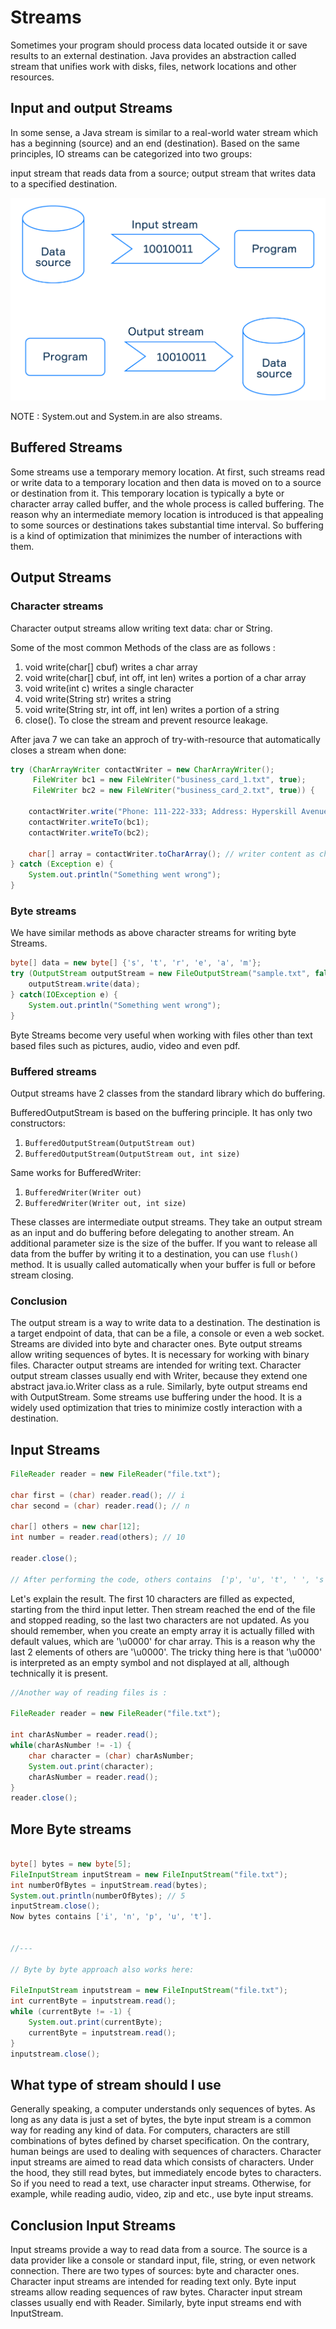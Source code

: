 # Streams

Sometimes your program should process data located outside it or save results to an external destination. Java provides an abstraction called stream that unifies work with disks, files, network locations and other resources.

## Input and output Streams

In some sense, a Java stream is similar to a real-world water stream which has a beginning (source) and an end (destination). Based on the same principles, IO streams can be categorized into two groups:

input stream that reads data from a source;
output stream that writes data to a specified destination.

![InputAndOutputStreamDiagram](./NotesImages/io-streams.png)

NOTE : System.out and System.in are also streams.

## Buffered Streams

Some streams use a temporary memory location. At first, such streams read or write data to a temporary location and then data is moved on to a source or destination from it. This temporary location is typically a byte or character array called buffer, and the whole process is called buffering. The reason why an intermediate memory location is introduced is that appealing to some sources or destinations takes substantial time interval. So buffering is a kind of optimization that minimizes the number of interactions with them.

## Output Streams

### Character streams

Character output streams allow writing text data: char or String.

Some of the most common Methods of the class are as follows :

1. void write(char[] cbuf) writes a char array
2. void write(char[] cbuf, int off, int len) writes a portion of a char array
3. void write(int c) writes a single character
4. void write(String str) writes a string
5. void write(String str, int off, int len) writes a portion of a string
6. close(). To close the stream and prevent resource leakage.

After java 7 we can take an approch of try-with-resource that automatically closes a stream when done:

```java
try (CharArrayWriter contactWriter = new CharArrayWriter();
     FileWriter bc1 = new FileWriter("business_card_1.txt", true);
     FileWriter bc2 = new FileWriter("business_card_2.txt", true)) {

    contactWriter.write("Phone: 111-222-333; Address: Hyperskill Avenue, 7");
    contactWriter.writeTo(bc1);
    contactWriter.writeTo(bc2);

    char[] array = contactWriter.toCharArray(); // writer content as char[]
} catch (Exception e) {
    System.out.println("Something went wrong");
}
```

### Byte streams

We have similar methods as above character streams for writing byte Streams.

```java
byte[] data = new byte[] {'s', 't', 'r', 'e', 'a', 'm'};
try (OutputStream outputStream = new FileOutputStream("sample.txt", false)) {
    outputStream.write(data);
} catch(IOException e) {
    System.out.println("Something went wrong");
}
```

Byte Streams become very useful when working with files other than text based files such as pictures, audio, video and even pdf.

### Buffered streams

Output streams have 2 classes from the standard library which do buffering.

BufferedOutputStream is based on the buffering principle. It has only two constructors:

1. `BufferedOutputStream(OutputStream out)`
2. `BufferedOutputStream(OutputStream out, int size)`

Same works for BufferedWriter:

1. `BufferedWriter(Writer out)`
2. `BufferedWriter(Writer out, int size)`

These classes are intermediate output streams. They take an output stream as an input and do buffering before delegating to another stream. An additional parameter size is the size of the buffer. If you want to release all data from the buffer by writing it to a destination, you can use `flush()` method. It is usually called automatically when your buffer is full or before stream closing.

### Conclusion

The output stream is a way to write data to a destination. The destination is a target endpoint of data, that can be a file, a console or even a web socket. Streams are divided into byte and character ones. Byte output streams allow writing sequences of bytes. It is necessary for working with binary files. Character output streams are intended for writing text. Character output stream classes usually end with Writer, because they extend one abstract java.io.Writer class as a rule. Similarly, byte output streams end with OutputStream. Some streams use buffering under the hood. It is a widely used optimization that tries to minimize costly interaction with a destination.

## Input Streams

```java
FileReader reader = new FileReader("file.txt");

char first = (char) reader.read(); // i
char second = (char) reader.read(); // n

char[] others = new char[12];
int number = reader.read(others); // 10

reader.close();

// After performing the code, others contains  ['p', 'u', 't', ' ', 's', 't', 'r', 'e', 'a', 'm', '\u0000', '\u0000'].
```

Let's explain the result. The first 10 characters are filled as expected, starting from the third input letter. Then stream reached the end of the file and stopped reading, so the last two characters are not updated. As you should remember, when you create an empty array it is actually filled with default values, which are '\u0000' for char array. This is a reason why the last 2 elements of others are '\u0000'. The tricky thing here is that '\u0000' is interpreted as an empty symbol and not displayed at all, although technically it is present.

```java
//Another way of reading files is :

FileReader reader = new FileReader("file.txt");

int charAsNumber = reader.read();
while(charAsNumber != -1) {
    char character = (char) charAsNumber;
    System.out.print(character);
    charAsNumber = reader.read();
}
reader.close();

```

## More Byte streams

```java

byte[] bytes = new byte[5];
FileInputStream inputStream = new FileInputStream("file.txt");
int numberOfBytes = inputStream.read(bytes);
System.out.println(numberOfBytes); // 5
inputStream.close();
Now bytes contains ['i', 'n', 'p', 'u', 't'].


//---

// Byte by byte approach also works here:

FileInputStream inputstream = new FileInputStream("file.txt");
int currentByte = inputstream.read();
while (currentByte != -1) {
    System.out.print(currentByte);
    currentByte = inputstream.read();
}
inputstream.close();
```

## What type of stream should I use

Generally speaking, a computer understands only sequences of bytes. As long as any data is just a set of bytes, the byte input stream is a common way for reading any kind of data. For computers, characters are still combinations of bytes defined by charset specification. On the contrary, human beings are used to dealing with sequences of characters. Character input streams are aimed to read data which consists of characters. Under the hood, they still read bytes, but immediately encode bytes to characters. So if you need to read a text, use character input streams. Otherwise, for example, while reading audio, video, zip and etc., use byte input streams.

## Conclusion Input Streams

Input streams provide a way to read data from a source. The source is a data provider like a console or standard input, file, string, or even network connection. There are two types of sources: byte and character ones. Character input streams are intended for reading text only. Byte input streams allow reading sequences of raw bytes. Character input stream classes usually end with Reader. Similarly, byte input streams end with InputStream.
